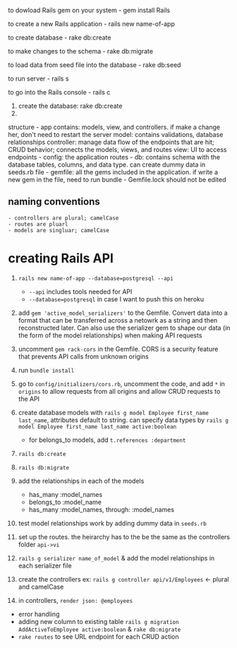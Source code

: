 to dowload Rails gem on your system
    - gem install Rails

to create a new Rails application
    - rails new name-of-app

to create database
    - rake db:create

to make changes to the schema
    - rake db:migrate

to load data from seed file into the database
    - rake db:seed

to run server 
    - rails s

to go into the Rails console
    - rails c

1. create the database: rake db:create
2. 

structure
    - app contains: models, view, and controllers. if make a change her, don't need to restart the server
        model: contains validations, database relationships
        controller: manage data flow of the endpoints that are hit; CRUD behavior; connects the models, views, and routes
        view: UI to access endpoints
    - config: the application routes
    - db: contains schema with the database tables, columns, and data type. can create dummy data in seeds.rb file
    - gemfile: all the gems included in the application. if write a new gem in the file, need to run bundle
    - Gemfile.lock should not be edited

## naming conventions
    - controllers are plural; camelCase
    - routes are pluarl
    - models are singluar; camelCase

# creating Rails API
1. `rails new name-of-app --database=postgresql --api`
   -  `--api` includes tools needed for API
   - `--database=postgresql` in case I want to push this on heroku

2. add `gem 'active_model_serializers'` to the Gemfile. Convert data into a format that can be transferred across a netowrk as a string and then reconstructed later. Can also use the serializer gem to shape our data (in the form of the model relationships) when making API requests

3. uncomment `gem rack-cors` in the Gemfile. CORS is a security feature that prevents API calls from unknown origins

4. run `bundle install`

5. go to `config/initializers/cors.rb`, uncomment the code, and add `*` in `origins` to allow requests from all origins and allow CRUD requests to the API

6. create database models with `rails g model Employee first_name last_name`, attributes default to string. can specify data types by `rails g model Employee first_name last_name active:boolean`
    - for belongs_to models, add `t.references :department`

7. `rails db:create`

8. `rails db:migrate`

9. add the relationships in each of the models
    - has_many :model_names
    - belongs_to :model_name
    - has_many :model_names, through: :model_names

10. test model relationships work by adding dummy data in `seeds.rb`

11. set up the routes. the heirarchy has to the be the same as the controllers folder `api->vi`

12. `rails g serializer name_of_model` & add the model relationships in each serializer file

13. create the controllers ex: `rails g controller api/v1/Employees` <- plural and camelCase

14. in controllers, `render json: @employees`

- error handling
- adding new column to existing table `rails g migration AddActiveToEmployee active:boolean` & `rake db:migrate`
- `rake routes` to see URL endpoint for each CRUD action